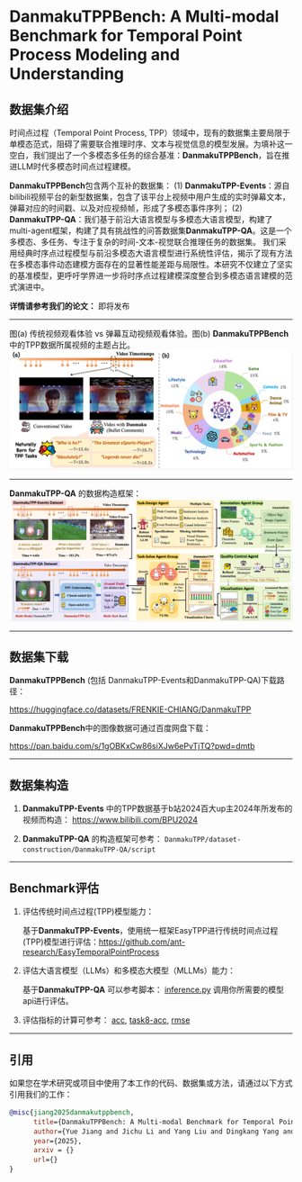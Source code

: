 # DanmakuTPPBench: A Multi-modal Benchmark for Temporal Point Process Modeling and Understanding

## 数据集介绍
时间点过程（Temporal Point Process, TPP）领域中，现有的数据集主要局限于单模态范式，阻碍了需要联合推理时序、文本与视觉信息的模型发展。为填补这一空白，我们提出了一个多模态多任务的综合基准：**DanmakuTPPBench**，旨在推进LLM时代多模态时间点过程建模。

**DanmakuTPPBench**包含两个互补的数据集：
(1) **DanmakuTPP-Events**：源自bilibili视频平台的新型数据集，包含了该平台上视频中用户生成的实时弹幕文本，弹幕对应的时间戳、以及对应视频帧，形成了多模态事件序列；
(2) **DanmakuTPP-QA**：我们基于前沿大语言模型与多模态大语言模型，构建了multi-agent框架，构建了具有挑战性的问答数据集**DanmakuTPP-QA**。这是一个多模态、多任务、专注于复杂的时间-文本-视觉联合推理任务的数据集。
我们采用经典时序点过程模型与前沿多模态大语言模型进行系统性评估，揭示了现有方法在多模态事件动态建模方面存在的显著性能差距与局限性。本研究不仅建立了坚实的基准模型，更呼吁学界进一步将时序点过程建模深度整合到多模态语言建模的范式演进中。

**详情请参考我们的论文：** 即将发布

---

图(a) 传统视频观看体验 vs 弹幕互动视频观看体验。图(b) **DanmakuTPPBench**中的TPP数据所属视频的主题占比。
<img src="dataset.png" width="1000">

---
**DanmakuTPP-QA** 的数据构造框架：
<img src="framework.png" width="1000">

---

## 数据集下载
**DanmakuTPPBench** (包括 DanmakuTPP-Events和DanmakuTPP-QA)下载路径：

https://huggingface.co/datasets/FRENKIE-CHIANG/DanmakuTPP

**DanmakuTPPBench**中的图像数据可通过百度网盘下载：

https://pan.baidu.com/s/1gOBKxCw86siXJw6ePvTjTQ?pwd=dmtb

---

## 数据集构造
1. **DanmakuTPP-Events** 中的TPP数据基于b站2024百大up主2024年所发布的视频而构造：
https://www.bilibili.com/BPU2024

3. **DanmakuTPP-QA** 的构造框架可参考： `DanmakuTPP/dataset-construction/DanmakuTPP-QA/script`

---

## Benchmark评估
1. 评估传统时间点过程(TPP)模型能力：

    基于**DanmakuTPP-Events**，使用统一框架EasyTPP进行传统时间点过程(TPP)模型进行评估：https://github.com/ant-research/EasyTemporalPointProcess

2. 评估大语言模型（LLMs）和多模态大模型（MLLMs）能力：

    基于**DanmakuTPP-QA** 可以参考脚本：
    <a href='https://github.com/FRENKIE-CHIANG/DanmakuTTPBench/blob/main/evaluation/DanmakuTPP-QA/inference.py'>inference.py</a> 
    调用你所需要的模型api进行评估。

3. 评估指标的计算可参考： 
<a href='https://github.com/FRENKIE-CHIANG/DanmakuTTPBench/blob/main/evaluation/DanmakuTPP-QA/eval/acc.py'>acc</a>, 
<a href='https://github.com/FRENKIE-CHIANG/DanmakuTTPBench/blob/main/evaluation/DanmakuTPP-QA/eval/task-8-acc-top2.py'>task8-acc</a>, 
<a href='https://github.com/FRENKIE-CHIANG/DanmakuTTPBench/blob/main/evaluation/DanmakuTPP-QA/eval/rmse.py'>rmse</a>

---

## 引用
如果您在学术研究或项目中使用了本工作的代码、数据集或方法，请通过以下方式引用我们的工作：
```bibtex
@misc{jiang2025danmakutppbench,
      title={DanmakuTPPBench: A Multi-modal Benchmark for Temporal Point Process Modeling and Understanding}, 
      author={Yue Jiang and Jichu Li and Yang Liu and Dingkang Yang and Feng Zhou and Quyu Kong},
      year={2025},
      arxiv = {}
      url={}
}
```

